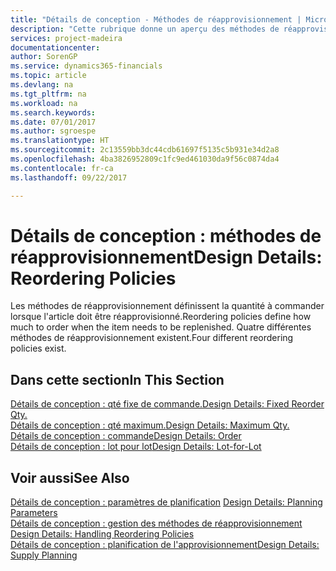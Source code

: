 ```yaml
---
title: "Détails de conception - Méthodes de réapprovisionnement | Microsoft Docs"
description: "Cette rubrique donne un aperçu des méthodes de réapprovisionnement."
services: project-madeira
documentationcenter: 
author: SorenGP
ms.service: dynamics365-financials
ms.topic: article
ms.devlang: na
ms.tgt_pltfrm: na
ms.workload: na
ms.search.keywords: 
ms.date: 07/01/2017
ms.author: sgroespe
ms.translationtype: HT
ms.sourcegitcommit: 2c13559bb3dc44cdb61697f5135c5b931e34d2a8
ms.openlocfilehash: 4ba3826952809c1fc9ed461030da9f56c0874da4
ms.contentlocale: fr-ca
ms.lasthandoff: 09/22/2017

---
```

# <a name="design-details-reordering-policies"></a><span data-ttu-id="1439c-103">Détails de conception : méthodes de réapprovisionnement</span><span class="sxs-lookup"><span data-stu-id="1439c-103">Design Details: Reordering Policies</span></span>
<span data-ttu-id="1439c-104">Les méthodes de réapprovisionnement définissent la quantité à commander lorsque l'article doit être réapprovisionné.</span><span class="sxs-lookup"><span data-stu-id="1439c-104">Reordering policies define how much to order when the item needs to be replenished.</span></span> <span data-ttu-id="1439c-105">Quatre différentes méthodes de réapprovisionnement existent.</span><span class="sxs-lookup"><span data-stu-id="1439c-105">Four different reordering policies exist.</span></span>  

## <a name="in-this-section"></a><span data-ttu-id="1439c-106">Dans cette section</span><span class="sxs-lookup"><span data-stu-id="1439c-106">In This Section</span></span>  
[<span data-ttu-id="1439c-107">Détails de conception : qté fixe de commande.</span><span class="sxs-lookup"><span data-stu-id="1439c-107">Design Details: Fixed Reorder Qty.</span></span>](design-details-fixed-reorder-qty.md)  
[<span data-ttu-id="1439c-108">Détails de conception : qté maximum.</span><span class="sxs-lookup"><span data-stu-id="1439c-108">Design Details: Maximum Qty.</span></span>](design-details-maximum-qty.md)  
[<span data-ttu-id="1439c-109">Détails de conception : commande</span><span class="sxs-lookup"><span data-stu-id="1439c-109">Design Details: Order</span></span>](design-details-order.md)  
[<span data-ttu-id="1439c-110">Détails de conception : lot pour lot</span><span class="sxs-lookup"><span data-stu-id="1439c-110">Design Details: Lot-for-Lot</span></span>](design-details-lot-for-lot.md)  

## <a name="see-also"></a><span data-ttu-id="1439c-111">Voir aussi</span><span class="sxs-lookup"><span data-stu-id="1439c-111">See Also</span></span>  
<span data-ttu-id="1439c-112">[Détails de conception : paramètres de planification](design-details-planning-parameters.md) </span><span class="sxs-lookup"><span data-stu-id="1439c-112">[Design Details: Planning Parameters](design-details-planning-parameters.md) </span></span>  
<span data-ttu-id="1439c-113">[Détails de conception : gestion des méthodes de réapprovisionnement](design-details-handling-reordering-policies.md) </span><span class="sxs-lookup"><span data-stu-id="1439c-113">[Design Details: Handling Reordering Policies](design-details-handling-reordering-policies.md) </span></span>  
[<span data-ttu-id="1439c-114">Détails de conception : planification de l'approvisionnement</span><span class="sxs-lookup"><span data-stu-id="1439c-114">Design Details: Supply Planning</span></span>](design-details-supply-planning.md)

